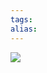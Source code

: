 ```yaml
---
tags: 
alias:
---
```


![](https://img-blog.csdnimg.cn/img_convert/5e99fc7ad20cb8ebd110e4af3f7d37f5.png)

